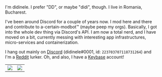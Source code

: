I'm didinele. I prefer "DD", or maybe "didi", though. I live in Romania, Bucharest.

I've been around Discord for a couple of years now. I mod here and there
and contribute to a-certain-modbot™️ (maybe peep my orgs). Basically, I got into the whole dev
thing via Discord's API. I am now a total nerd, and I have moved on a bit,
currently messing with interesting app infrastructures, micro-services and containerization.

I hang out mainly on [Discord] (didinele#0001, id: `223703707118731264`) and I'm a [Reddit] lurker. Oh, and also, I have a [Keybase] account!

<table>
  <tr>
    <td align="center" style="padding=0;width=50%;">
      <img align="center" style="padding=0;" src="https://github-readme-stats.vercel.app/api/?username=didinele&show_icons=true&title_color=4F8CC9&text_color=9f9f9f&bg_color=00000000&hide_border=true&icon_color=4F8CC9&hide_title=true&count_private=true"/>
    </td>
    <td align="center" style="padding=0;width=50%;">
      <img align="center" style="padding=0;" src="https://github-readme-stats.quantumlytangled.vercel.app/api/top-langs/?username=didinele&layout=compact&show_icons=true&title_color=4F8CC9&text_color=9f9f9f&bg_color=00000000&hide_border=true&icon_color=00000000&count_private=true&extra=weeb-cafe/mewchan,archives;cordisjs/cordis"/>
    </td>
  </tr>
</table>

[Discord]:               https://discord.com
[Reddit]:                https://reddit.com/u/didinele
[Keybase]:               https://keybase.io/didinele
[`GitHub Readme Stats`]: https://github.com/anuraghazra/github-readme-stats
